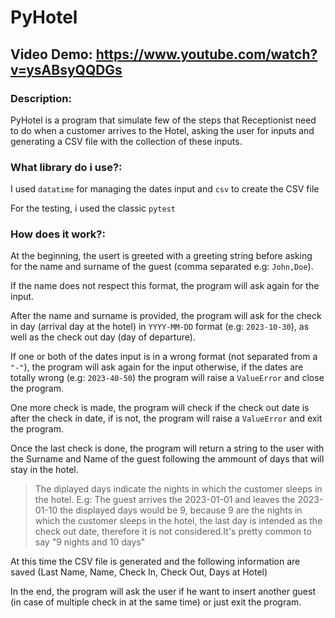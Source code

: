 # PyHotel

## Video Demo: <https://www.youtube.com/watch?v=ysABsyQQDGs>

### Description:

PyHotel is a program that simulate few of the steps that Receptionist need to do when a customer arrives to the Hotel, asking the user for inputs and generating a CSV file with the collection of these inputs.

### What library do i use?:

I used `datatime` for managing the dates input and `csv` to create the CSV file

For the testing, i used the classic `pytest`

### How does it work?:

At the beginning, the usert is greeted with a greeting string before asking for the name and surname of the guest (comma separated e.g: `John,Doe`).

If the name does not respect this format, the program will ask again for the input.

After the name and surname is provided, the program will ask for the check in day (arrival day at the hotel) in `YYYY-MM-DD` format (e.g: `2023-10-30`), as well as the check out day (day of departure).

If one or both of the dates input is in a wrong format (not separated from a `"-"`), the program will ask again for the input otherwise, if the dates are totally wrong (e.g: `2023-40-50`) the program will raise a `ValueError` and close the program.

One more check is made, the program will check if the check out date is after the check in date, if is not, the program will raise a `ValueError` and exit the program.

Once the last check is done, the program will return a string to the user with the Surname and Name of the guest following the ammount of days that will stay in the hotel.

> The diplayed days indicate the nights in which the customer sleeps in the hotel. E.g: The guest arrives the 2023-01-01 and leaves the 2023-01-10 the displayed days would be 9, because 9 are the nights in which the customer sleeps in the hotel, the last day is intended as the check out date, therefore it is not considered.It's pretty common to say "9 nights and 10 days"

At this time the CSV file is generated and the following information are saved (Last Name, Name, Check In, Check Out, Days at Hotel)

In the end, the program will ask the user if he want to insert another guest (in case of multiple check in at the same time) or just exit the program.
